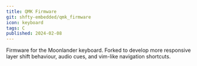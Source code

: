```yaml
---
title: QMK Firmware
git: shfty-embedded/qmk_firmware
icon: keyboard
tags: C
published: 2024-02-08
---
```


Firmware for the Moonlander keyboard.
Forked to develop more responsive layer shift behaviour, audio cues, and vim-like navigation shortcuts.
